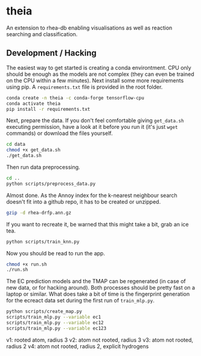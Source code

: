 # theia
An extension to rhea-db enabling visualisations as well as reaction searching and classification.

## Development / Hacking
The easiest way to get started is creating a conda environtment. CPU only should be enough as the models are not complex (they can even be trained on the CPU within a few minutes). Next install some more requirements using pip. A `requirements.txt` file is provided in the root folder.

```bash
conda create -n theia -c conda-forge tensorflow-cpu
conda activate theia
pip install -r requirements.txt
```

Next, prepare the data. If you don't feel comfortable giving `get_data.sh` executing permission, have a look at it before you run it (it's just `wget` commands) or download the files yourself.

```bash
cd data
chmod +x get_data.sh
./get_data.sh
```

Then run data preprocessing.

```bash
cd ..
python scripts/preprocess_data.py
```

Almost done. As the Annoy index for the k-nearest neighbour search doesn't fit into a github repo, it has to be created or unzipped.
```bash
gzip -d rhea-drfp.ann.gz
```

If you want to recreate it, be warned that this might take a bit, grab an ice tea.
```bash
python scripts/train_knn.py
```

Now you should be read to run the app.
```bash
chmod +x run.sh
./run.sh
```

The EC prediction models and the TMAP can be regenerated (in case of new data, or for hacking around). Both processes should be pretty fast on a laptop or similar. What does take a bit of time is the fingerprint generation for the ecreact data set during the first run of `train_mlp.py`.
```bash
python scripts/create_map.py
scripts/train_mlp.py --variable ec1
scripts/train_mlp.py --variable ec12
scripts/train_mlp.py --variable ec123
```
v1: rooted atom, radius 3
v2: atom not rooted, radius 3
v3: atom not rooted, radius 2
v4: atom not rooted, radius 2, explicit hydrogens